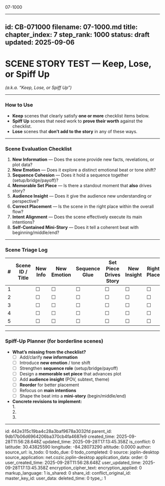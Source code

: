 07-1000

---
id: CB-071000
filename: 07-1000.md
title: 
chapter_index: 7
step_rank: 1000
status: draft
updated: 2025-09-06
---

# SCENE STORY TEST — Keep, Lose, or Spiff Up

*(a.k.a. “Keep, Lose, or Spiff Up”)*

---

### **How to Use**
- **Keep** scenes that clearly satisfy **one or more** checklist items below.  
- **Spiff Up** scenes that need work to **prove their worth** against the checklist.  
- **Lose** scenes that **don’t add to the story** in any of these ways.

---

### **Scene Evaluation Checklist**
1. **New Information** — Does the scene provide new facts, revelations, or plot data?  
2. **New Emotion** — Does it explore a distinct emotional beat or tone shift?  
3. **Sequence Cohesion** — Does it hold a sequence together (setup/bridge/payoff)?  
4. **Memorable Set Piece** — Is there a standout moment that **also** drives story?  
5. **Audience Insight** — Does it give the audience new understanding or perspective?  
6. **Correct Placement** — Is the scene in the right place within the overall flow?  
7. **Intent Alignment** — Does the scene effectively execute its main intentions?  
8. **Self-Contained Mini-Story** — Does it tell a coherent beat with beginning/middle/end?

---

### **Scene Triage Log**
| # | Scene ID / Title | New Info | New Emotion | Sequence Glue | Set Piece Drives Story | New Insight | Right Place | Intentions Work | Self-Contained | Decision *(Keep / Spiff Up / Lose)* | Notes / Fixes |
|---|------------------|----------|-------------|---------------|------------------------|-------------|-------------|-----------------|----------------|-------------------------------------|---------------|
| 1 |                  | ☐        | ☐           | ☐             | ☐                      | ☐           | ☐           | ☐               | ☐              |                                     |               |
| 2 |                  | ☐        | ☐           | ☐             | ☐                      | ☐           | ☐           | ☐               | ☐              |                                     |               |
| 3 |                  | ☐        | ☐           | ☐             | ☐                      | ☐           | ☐           | ☐               | ☐              |                                     |               |
| 4 |                  | ☐        | ☐           | ☐             | ☐                      | ☐           | ☐           | ☐               | ☐              |                                     |               |
| 5 |                  | ☐        | ☐           | ☐             | ☐                      | ☐           | ☐           | ☐               | ☐              |                                     |               |

---

### **Spiff-Up Planner (for borderline scenes)**
- **What’s missing from the checklist?**  
  - [ ] Add/clarify **new information**  
  - [ ] Introduce **new emotion** / tone shift  
  - [ ] Strengthen **sequence role** (setup/bridge/payoff)  
  - [ ] Design a **memorable set piece** that advances plot  
  - [ ] Add **audience insight** (POV, subtext, theme)  
  - [ ] **Reorder** for better placement  
  - [ ] Refocus on **main intentions**  
  - [ ] Shape the beat into a **mini-story** (begin/middle/end)

- **Concrete revisions to implement:**  
  1.  
  2.  
  3.  

---


id: 442e315c19ba4c28a3baf9678a3032fd
parent_id: 9db17b06d6964206ba370cb4fa4687e9
created_time: 2025-09-28T11:56:28.648Z
updated_time: 2025-09-28T17:13:45.358Z
is_conflict: 0
latitude: 30.43825590
longitude: -84.28073290
altitude: 0.0000
author: 
source_url: 
is_todo: 0
todo_due: 0
todo_completed: 0
source: joplin-desktop
source_application: net.cozic.joplin-desktop
application_data: 
order: 0
user_created_time: 2025-09-28T11:56:28.648Z
user_updated_time: 2025-09-28T17:13:45.358Z
encryption_cipher_text: 
encryption_applied: 0
markup_language: 1
is_shared: 0
share_id: 
conflict_original_id: 
master_key_id: 
user_data: 
deleted_time: 0
type_: 1